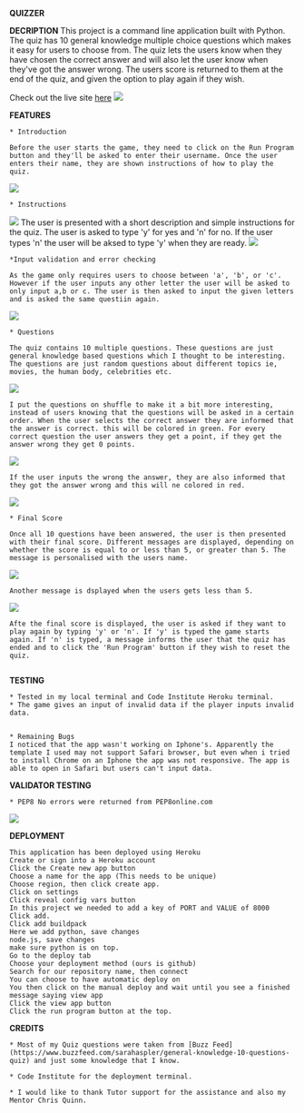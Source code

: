 **QUIZZER**

**DECRIPTION**
This project is a command line application built with Python. The quiz has 10 general knowledge multiple choice questions which makes it easy for users to choose from. The quiz lets the users know when they have chosen the correct answer and will also let the user know when they've got the answer wrong. The users score is returned to them at the end of the quiz, and given the option to play again if they wish.

Check out the live site [here](https://quizapp-python.herokuapp.com/)
<img src="assets/images/am i responsive.jpg">

**FEATURES**

    * Introduction

    Before the user starts the game, they need to click on the Run Program button and they'll be asked to enter their username. Once the user enters their name, they are shown instructions of how to play the quiz.
<img src="assets/images/introduction.jpg">
    
    * Instructions
<img src="assets/images/instructions.jpg">  
    The user is presented with a short description and simple instructions for the quiz. The user is asked to type 'y' for yes and 'n' for no. If the user types 'n' the user will be aksed to type 'y' when they are ready.

<img src="assets/images/instructions 2.jpg">   


    *Input validation and error checking
    
    As the game only requires users to choose between 'a', 'b', or 'c'. However if the user inputs any other letter the user will be asked to only input a,b or c. The user is then asked to input the given letters and is asked the same questiin again.

<img src="assets/images/error img.jpg">    

    * Questions

    The quiz contains 10 multiple questions. These questions are just general knowledge based questions which I thought to be interesting. The questions are just random questions about different topics ie, movies, the human body, celebrities etc.

<img src="images/assets/questions.jpg">    
    
    I put the questions on shuffle to make it a bit more interesting, instead of users knowing that the questions will be asked in a certain order. When the user selects the correct answer they are informed that the answer is correct. this will be colored in green. For every correct question the user answers they get a point, if they get the answer wrong they get 0 points.

<img src="assets/images/correct.jpg">  

    If the user inputs the wrong the answer, they are also informed that they got the answer wrong and this will ne colored in red.

<img src="assets/images/wrong.jpg">

    * Final Score

    Once all 10 questions have been answered, the user is then presented with their final score. Different messages are displayed, depending on whether the score is equal to or less than 5, or greater than 5. The message is personalised with the users name.

<img src="assets/images/finalscore.jpg"> 

    Another message is dsplayed when the users gets less than 5.

<img src="assets/images/finalscore2.jpg">

    Afte the final score is displayed, the user is asked if they want to play again by typing 'y' or 'n'. If 'y' is typed the game starts again. If 'n' is typed, a message informs the user that the quiz has ended and to click the 'Run Program' button if they wish to reset the quiz.   

<img scr="assets/images/play again.jpg">

**TESTING**

    * Tested in my local terminal and Code Institute Heroku terminal.
    * The game gives an input of invalid data if the player inputs invalid data.

    
    * Remaining Bugs
    I noticed that the app wasn't working on Iphone's. Apparently the template I used may not support Safari browser, but even when i tried to install Chrome on an Iphone the app was not responsive. The app is able to open in Safari but users can't input data.

**VALIDATOR TESTING**
    
    * PEP8 No errors were returned from PEP8online.com
<img src="assets/images/Pep8 validator.jpg">    




**DEPLOYMENT**

    This application has been deployed using Heroku
    Create or sign into a Heroku account
    Click the Create new app button
    Choose a name for the app (This needs to be unique)
    Choose region, then click create app.
    Click on settings
    Click reveal config vars button
    In this project we needed to add a key of PORT and VALUE of 8000
    Click add.
    Click add buildpack
    Here we add python, save changes
    node.js, save changes
    make sure python is on top.
    Go to the deploy tab
    Choose your deployment method (ours is github)
    Search for our repository name, then connect
    You can choose to have automatic deploy on
    You then click on the manual deploy and wait until you see a finished message saying view app
    Click the view app button
    Click the run program button at the top.

**CREDITS**

    * Most of my Quiz questions were taken from [Buzz Feed](https://www.buzzfeed.com/sarahaspler/general-knowledge-10-questions-quiz) and just some knowledge that I know.

    * Code Institute for the deployment terminal.

    * I would like to thank Tutor support for the assistance and also my Mentor Chris Quinn.



